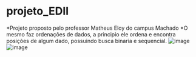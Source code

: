 # projeto_EDII 
*Projeto proposto pelo professor Matheus Eloy do campus Machado 
*O mesmo faz ordenações de dados, a principio ele ordena e encontra posições de algum dado, possuindo busca binaria e sequencial.
![image](https://user-images.githubusercontent.com/62069087/190871133-46489fe6-b691-4a5a-b853-757530012227.png)
![image](https://user-images.githubusercontent.com/62069087/191151430-6fb4ba3c-5aac-40e3-be66-a604a617f116.png)

